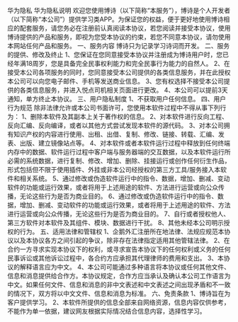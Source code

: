 华为隐私
华为隐私说明
欢迎您使用博诗（以下简称“本服务”），博诗是个人开发者（以下简称“本公司”）提供学习类APP。为保证您的权益，便于更好地使用博诗相应的配套服务，请您务必在注册前认真阅读本协议，若您阅读并接受本协议，使用博诗提供的产品和服务，即视为您受本协议的约束，若您不同意本协议，请勿使用本网站任何产品和服务。
一、服务内容
博诗只为记录学习诗词而开发。
二、服务的提供、修改及终止
1、您保证在您同意接受本协议并注册成为博诗用户时，您已经年满18周岁，您是具备完全民事权利能力和完全民事行为能力的自然人。
2、在接受本公司各项服务的同时，您同意接受本公司提供的各类信息服务，并在此授权本公司可以向您电子邮件、手机等发送商业信息。
3、您有权选择不接受本公司提供的各类信息服务，并进入悦点司机相关页面进行更改。
4、本公司可以提前3天通知，单方终止本协议。
三、用户隐私制度
1、不获取用户任何信息。
四、用户行为规范
除非法律允许或本公司书面许可，您使用本软件过程中不得从事下列行为：
1、删除本软件及其副本上关于著作权的信息。
2、对本软件进行反向工程、反向汇编、反向编译，或者以其他方式尝试发现本软件的源代码。
3、对本公司拥有知识产权的内容进行使用、出租、出借、复制、修改、链接、转载、汇编、发表、出版、建立镜像站点等。
4、对本软件或者本软件运行过程中释放到任何终端内存中的数据、软件运行过程中客户端与服务器端的交互数据，以及本软件运行所必需的系统数据，进行复制、修改、增加、删除、挂接运行或创作任何衍生作品，形式包括但不限于使用插件、外挂或非本公司经授权的第三方工具/服务接入本软件和相关系统。
5、通过修改或伪造软件运行中的指令、数据，增加、删减、变动软件的功能或运行效果，或者将用于上述用途的软件、方法进行运营或向公众传播，无论这些行为是否为商业目的。
6、通过修改或伪造软件运行中的指令、数据，增加、删减、变动软件的功能或运行效果，或者将用于上述用途的软件、方法进行运营或向公众传播，无论这些行为是否为商业目的。
7、自行或者授权他人、第三方软件对本软件及其组件、模块、数据进行干扰。
8、其他未经本公司明示授权的行为。
五、适用法律和管辖权
1、企鹅外汇注册所在地法律、法规应规范本协议以及本协议各方之间引起的争议，除非存在法律指定适用其他管辖法律。
2、在合约一方寻求实现本协议下的权利，或寻求宣告本协议下的任何权利或义务的任何民事诉讼或其他诉讼过程中，各合约方应承担其代理律师的费用和支出。
3、本协议的解释语言应为中文。
4、本公司可能通过多种语言将本协议或任何其他文件、信息和消息提供给合作方。本协议规定，合作方应当承认及确认本公司工作语言为中文。如果任何文件、信息和消息的非中文表述和中文表述之间出现矛盾和不一致的情况下，双方将以中文文件、信息和消息为标准。
六、免责条款
1、博诗旨在为客户提供学习。
2、本软件所提供的信息全部来自网络资源，信息内容仅供参考，不能作为单一依据，建议网友根据实际情况结合信息内容，选择性学习。

